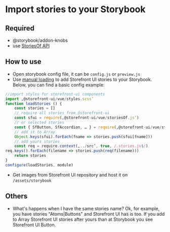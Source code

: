 # Import stories to your Storybook

## Required
- @storybook/addon-knobs
- use [StoriesOf API](https://storybook.js.org/docs/formats/storiesof-api/)

## How to use
- Open storybook config file, it can be `config.js` or `preview.js`
- Use [manual loading](https://storybook.js.org/docs/basics/writing-stories/#loading-stories) to add Storefront UI stories to your Storybook. Below, you can find a basic config example:
``` js
//import styles for storefront-ui components
import ‚@storefront-ui/vue/styles.scss’
function loadStories () {
    const stories = []
    // require all stories from @storefront-ui
    const sfui = require(‚@storefront-ui/vue/storiesOf.js’)
    // or selected stories
    const { SfButton, SfAccordion, … } = require(‚@storefront-ui/vue/storiesOf.js’)
    // add it to Array
    Object.keys(sfui).forEach(fname => stories.push(sfui[fname]))
    // add yours stories
    const req = require.context(‚../src’, true, /.stories.js$/)
req.keys().forEach(filename => stories.push(req(filename)))
    return stories
}
configure(loadStories, module)
``` 
- Get images from Storefront UI repository and host it on `/assets/storybook`
## Others
- What's happens when I have the same stories name? Ok, for example, you have stories "Atoms|Buttons" and Storefront UI has is too. If you add to Array Storefront UI stories after yours than at Storybook you see Storefront UI Button.
